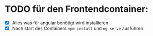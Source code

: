 # TODO für den Frontendcontainer:
- [x] Alles was für angular benötigt wird installieren
- [x] Nach start des Containers `npm install` und `ng serve` ausführen